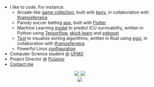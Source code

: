 - I like to code. For instance:
  - Arcade-like [game collection](https://github.com/lframosferreira/bevy-games), built with [bevy](https://bevyengine.org/), in collaboration with [lframosferreira](https://github.com/lframosferreira)
  - Parody soccer betting [app](https://github.com/igorlfs/NoBet), built with [Flutter](https://flutter.dev/)
  - Machine Learning [model](https://github.com/igorlfs/ml#projeto) to predict ICU survivability, written in Python using [Tensorflow](https://www.tensorflow.org/), [skicit-learn](https://scikit-learn.org/stable/) and [xgboost](https://xgboost.readthedocs.io/en/stable/)
  - [Tool](https://github.com/igorlfs/sorting-visualizer) to visualize sorting algorithms, written in Rust using [egui](https://www.egui.rs/), in collaboration with [lframosferreira](https://github.com/lframosferreira)
  - Powerful Linux [configuration](https://github.com/igorlfs/dotfiles)
- Computer Science student @ [UFMG](https://ufmg.br/)
- Project Director @ [PiJúnior](https://www.pijunior.com.br/)
- [Contact me](mailto:igorlafarsi@gmail.com)


<p align="center">
  <img src="https://skillicons.dev/icons?i=py,rust,cpp,c,js,ts,dart,lua,bash,java,julia">
  <img src="https://github-readme-stats.vercel.app/api?username=igorlfs&show_icons=true&theme=dark" />
  <br>
  <img src="https://github-readme-stats.vercel.app/api/top-langs/?username=igorlfs&theme=dark&hide=jupyter%20notebook,tex,standard%20ml&layout=compact" />
</p>
